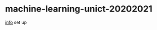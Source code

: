 # machine-learning-unict-20202021
[info](https://techbrij.com/setup-tensorflow-jupyter-notebook-vscode-deep-learning) set up